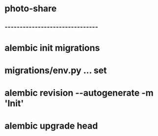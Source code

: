 # photo-share

## -------------------------------

# alembic init migrations

# migrations/env.py ... set

# alembic revision --autogenerate -m 'Init'

# alembic upgrade head
